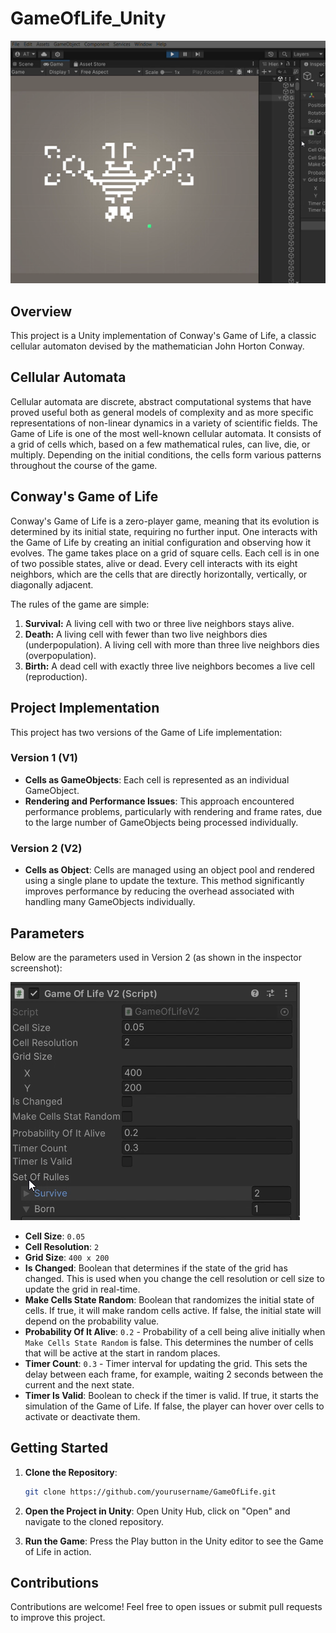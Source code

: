 # GameOfLife_Unity

![Game of Life](src/img01.png)
## Overview

This project is a Unity implementation of Conway's Game of Life, a classic cellular automaton devised by the mathematician John Horton Conway. 

## Cellular Automata

Cellular automata are discrete, abstract computational systems that have proved useful both as general models of complexity and as more specific representations of non-linear dynamics in a variety of scientific fields. The Game of Life is one of the most well-known cellular automata. It consists of a grid of cells which, based on a few mathematical rules, can live, die, or multiply. Depending on the initial conditions, the cells form various patterns throughout the course of the game.

## Conway's Game of Life

Conway's Game of Life is a zero-player game, meaning that its evolution is determined by its initial state, requiring no further input. One interacts with the Game of Life by creating an initial configuration and observing how it evolves. The game takes place on a grid of square cells. Each cell is in one of two possible states, alive or dead. Every cell interacts with its eight neighbors, which are the cells that are directly horizontally, vertically, or diagonally adjacent.

The rules of the game are simple:
1. **Survival:** A living cell with two or three live neighbors stays alive.
2. **Death:** A living cell with fewer than two live neighbors dies (underpopulation). A living cell with more than three live neighbors dies (overpopulation).
3. **Birth:** A dead cell with exactly three live neighbors becomes a live cell (reproduction).

## Project Implementation

This project has two versions of the Game of Life implementation:

### Version 1 (V1)

- **Cells as GameObjects**: Each cell is represented as an individual GameObject.
- **Rendering and Performance Issues**: This approach encountered performance problems, particularly with rendering and frame rates, due to the large number of GameObjects being processed individually.

### Version 2 (V2)

- **Cells as Object**: Cells are managed using an object pool and rendered using a single plane to update the texture. This method significantly improves performance by reducing the overhead associated with handling many GameObjects individually.

## Parameters

Below are the parameters used in Version 2 (as shown in the inspector screenshot):

![Game of Life V2 Parameters](src/img00.png)

- **Cell Size**: `0.05`
- **Cell Resolution**: `2`
- **Grid Size**: `400 x 200`
- **Is Changed**: Boolean that determines if the state of the grid has changed. This is used when you change the cell resolution or cell size to update the grid in real-time.
- **Make Cells State Random**: Boolean that randomizes the initial state of cells. If true, it will make random cells active. If false, the initial state will depend on the probability value.
- **Probability Of It Alive**: `0.2` - Probability of a cell being alive initially when `Make Cells State Random` is false. This determines the number of cells that will be active at the start in random places.
- **Timer Count**: `0.3` - Timer interval for updating the grid. This sets the delay between each frame, for example, waiting 2 seconds between the current and the next state.
- **Timer Is Valid**: Boolean to check if the timer is valid. If true, it starts the simulation of the Game of Life. If false, the player can hover over cells to activate or deactivate them.

## Getting Started

1. **Clone the Repository**: 
   ```bash
   git clone https://github.com/yourusername/GameOfLife.git
   ```

2. **Open the Project in Unity**: Open Unity Hub, click on "Open" and navigate to the cloned repository.

3. **Run the Game**: Press the Play button in the Unity editor to see the Game of Life in action.

## Contributions

Contributions are welcome! Feel free to open issues or submit pull requests to improve this project.
